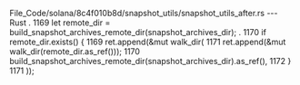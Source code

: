 File_Code/solana/8c4f010b8d/snapshot_utils/snapshot_utils_after.rs --- Rust
   .                                                                                                                                                         1169     let remote_dir = build_snapshot_archives_remote_dir(snapshot_archives_dir);
   .                                                                                                                                                         1170     if remote_dir.exists() {
1169     ret.append(&mut walk_dir(                                                                                                                           1171         ret.append(&mut walk_dir(remote_dir.as_ref()));
1170         build_snapshot_archives_remote_dir(snapshot_archives_dir).as_ref(),                                                                             1172     }
1171     ));                                                                                                                                                      

